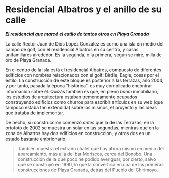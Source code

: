 # Residencial Albatros y el anillo de su calle
__*El residencial que marcó el estilo de tantos otros en Playa Granada*__


La calle Rector Juan de Dios López González es como una isla en medio
del campo de golf, con el residencial Albatros en su centro, y casas
unifamiliares alrededor. Es la segunda, o la primera, según se mire,
milla de oro de Playa Granada.

En el centro de la isla está el residencial Albatros, compuesto de
diferentes edificios con nombres relacionados con el golf: Birdie,
Eagle, cosas por el estilo. La construcción de este bloque es
posterior a las terrazas, año 2004, y por tanto, pasada la época
"histórica", es muy complicado encontrar información sobre él. Quizás
también es que, en pleno *boom* inmobiliario, los estudios de
arquitectura estaban tremendamente ocupados construyendo edificios
como churros para escribir artículos en su web (que tampoco estaba tan
extendida) sobre los mismos, el proyecto y las ideas que trataba de
implementar.

De hecho, su construcción comenzó *antes* que la de las Terrazas; en
la ortofoto de 2002 se muestra un solar en las segundas, mientras que
en la zona de Albatros hay dos edificios en construcción, y otros dos
en un estado bastante embrionario.

> También muestra el extraño chalet que hay ahora mismo en medio del
> aparcamiento, más allá del bar Moriscos, cerca del Bonobo. Una
> construcción de la que poco he podido averiguar, por cierto, salvo
> que se construyó en 1990, lo que la convertiría en una de las
> primeras construcciones de Playa Granada, detrás del Pueblo del Chirimoyo.
